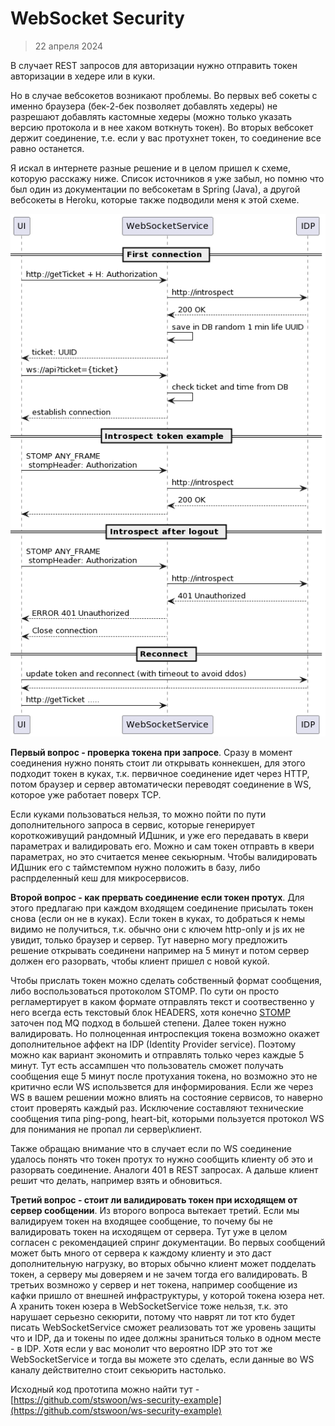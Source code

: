 <!--
{
  "draft": false,
  "tags": ["Путешествие"]
}
-->

# WebSocket Security

> 22 апреля 2024

В случает REST запросов для авторизации нужно отправить токен авторизации в хедере или в куки.

Но в случае вебсокетов возникают проблемы. Во первых веб сокеты с именно браузера (бек-2-бек позволяет добавлять хедеры)
не разрешают добавлять кастомные хедеры (можно только указать версию протокола и в нее хаком воткнуть токен). Во вторых
вебсокет держит соединение, т.е. если у вас протухнет токен, то соединение все равно останется.

Я искал в интернете разные решение и в целом пришел к схеме, которую расскажу ниже. Список источников я уже забыл, но
помню что был один из документации по вебсокетам в Spring (Java), а другой вебсокеты в Heroku, которые также подводили
меня к этой схеме.

![](image.png)

**Первый вопрос - проверка токена при запросе**. Сразу в момент соединения нужно понять стоит ли открывать коннекшен,
для этого подходит токен в куках, т.к. первичное соединение идет через HTTP, потом браузер и сервер автоматически
переводят соединение в WS, которое уже работает поверх TCP.

Если куками пользоваться нельзя, то можно пойти по пути дополнительного запроса в сервис, которые генерирует
короткоживущий рандомный ИДшник, и уже его передавать в квери параметрах и валидировать его. Можно и сам токен отправть
в квери параметрах, но это считается менее секьюрным. Чтобы валидировать ИДшник его с таймстемпом нужно положить в базу,
либо распрделенный кеш для микросервисов.

**Второй вопрос - как прервать соединение если токен протух**. Для этого предлагаю при каждом входящем соединение
присылать токен снова (если он не в куках). Если токен в куках, то добраться к немы видимо не получиться, т.к. обычно
они с ключем http-only и js их не увидит, только браузер и сервер. Тут наверно могу предложить решение открывать
соединени например на 5 минут и потом сервер должен его разорвать, чтобы клиент пришел с новой кукой.

Чтобы прислать токен можно сделать собственный формат сообщения, либо воспользоваться протоколом STOMP. По сути он
просто регламертирует в каком формате отправлять текст и соотвественно у него всегда есть текстовый блок HEADERS, хотя
конечно [STOMP](https://stomp.github.io/stomp-specification-1.2.html) заточен под MQ подход в большей степени. Далее
токен нужно валидировать. Но полноценная интроспекция токена возможно окажет дополнительное аффект на IDP (Identity
Provider service). Поэтому можно как вариант экономить и отправлять только через каждые 5 минут. Тут есть ассампшен что
пользователь сможет получать сообщения еще 5 минут после протухания токена, но возможно это не критично если WS
использвется для информирования. Если же через WS в вашем решении можно влиять на состояние сервисов, то наверно стоит
проверять каждый раз. Исключение составляют технические сообщения типа ping-pong, heart-bit, которыми пользуется
протокол WS для понимания не пропал ли сервер\клиент.

Также обращаю внимание что в случает если по WS соединение удалось понять что токен протух то нужно сообщить клиенту об
это и разорвать соединение. Аналоги 401 в REST запросах. А дальше клиент решит что делать, например взять и обновиться.

**Третий вопрос - стоит ли валидировать токен при исходящем от сервер сообщении**. Из второго вопроса вытекает третий.
Если мы валидируем токен на входящее сообщение, то почему бы не валидировать токен на исходящем от сервера. Тут уже в
целом согласен с рекомендацией спринг документации. Во первых сообщений может быть много от сервера к каждому клиенту и
это даст дополнительную нагрузку, во вторых обычно клиент может подделать токен, а серверу мы доверяем и не зачем тогда
его валидировать. В третьих возмножо у сервер и нет токена, например сообщение из кафки пришло от внешней
инфраструктуры, у которой токена юзера нет. А хранить токен юзера в WebSocketService тоже нельзя, т.к. это нарушает
серьезно секюрити, потому что наврят ли тот кто будет писать WebSocketService сможет реализовать тот же уровень защиты
что и IDP, да и токены по идее должны зраниться только в одном месте - в IDP. Хотя если у вас монолит что вероятно IDP
это тот же WebSocketService и тогда вы можете это сделать, если данные во WS каналу действително стоит секьюрить
настолько.

Исходный код прототипа можно найти
тут - [https://github.com/stswoon/ws-security-example](https://github.com/stswoon/ws-security-example)